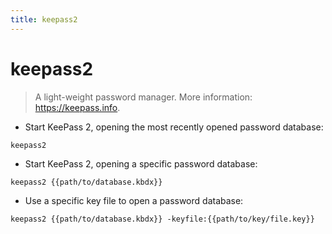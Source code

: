 ```yaml
---
title: keepass2
---
```

# keepass2

> A light-weight password manager.
> More information: <https://keepass.info>.

- Start KeePass 2, opening the most recently opened password database:

`keepass2`

- Start KeePass 2, opening a specific password database:

`keepass2 {{path/to/database.kbdx}}`

- Use a specific key file to open a password database:

`keepass2 {{path/to/database.kbdx}} -keyfile:{{path/to/key/file.key}}`

